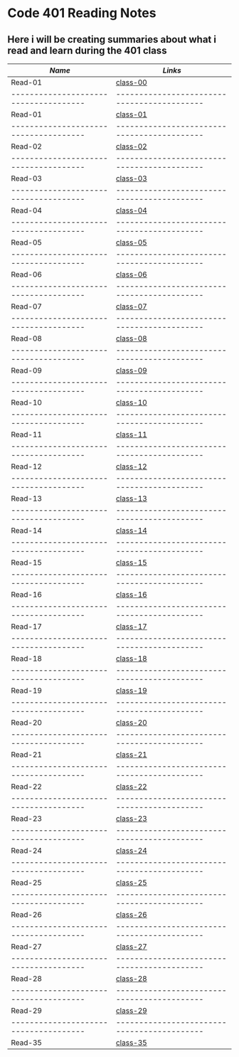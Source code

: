 # Code 401 Reading Notes

## Here i will be creating summaries about what i read and learn during the 401 class

***Name***                           | *Links*
-------------------------------------|-------------------------------------------
Read-01                              | [class-00](https://obiorbitalstar.github.io/401-Reading-Notes/Class-00)
-------------------------------------|-------------------------------------------
Read-01                              | [class-01](https://obiorbitalstar.github.io/401-Reading-Notes/Class-01)
-------------------------------------|-------------------------------------------
Read-02                              | [class-02](https://obiorbitalstar.github.io/401-Reading-Notes/Class-02)
-------------------------------------|-------------------------------------------
Read-03                              | [class-03]()
-------------------------------------|-------------------------------------------
Read-04                              | [class-04]()
-------------------------------------|-------------------------------------------
Read-05                              | [class-05]()
-------------------------------------|-------------------------------------------
Read-06                              | [class-06]()
-------------------------------------|-------------------------------------------
Read-07                              | [class-07]()
-------------------------------------|-------------------------------------------
Read-08                              | [class-08]()
-------------------------------------|-------------------------------------------
Read-09                              | [class-09]()
-------------------------------------|-------------------------------------------
Read-10                              | [class-10]()
-------------------------------------|-------------------------------------------
Read-11                              | [class-11]()
-------------------------------------|-------------------------------------------
Read-12                              | [class-12]() 
-------------------------------------|-------------------------------------------
Read-13                              | [class-13]()
-------------------------------------|-------------------------------------------
Read-14                              | [class-14]()
-------------------------------------|-------------------------------------------
Read-15                              | [class-15]()
-------------------------------------|-------------------------------------------
Read-16                              | [class-16]()
-------------------------------------|-------------------------------------------
Read-17                              | [class-17]()
-------------------------------------|-------------------------------------------
Read-18                              | [class-18]()
-------------------------------------|-------------------------------------------
Read-19                              | [class-19]()
-------------------------------------|-------------------------------------------
Read-20                              | [class-20]()
-------------------------------------|-------------------------------------------
Read-21                              | [class-21]()
-------------------------------------|-------------------------------------------
Read-22                              | [class-22]()
-------------------------------------|-------------------------------------------
Read-23                              | [class-23]()
-------------------------------------|-------------------------------------------
Read-24                              | [class-24]()
-------------------------------------|-------------------------------------------
Read-25                              | [class-25]()
-------------------------------------|-------------------------------------------
Read-26                              | [class-26]()
-------------------------------------|-------------------------------------------
Read-27                              | [class-27]()
-------------------------------------|-------------------------------------------
Read-28                              | [class-28]()
-------------------------------------|-------------------------------------------
Read-29                              | [class-29]()
-------------------------------------|-------------------------------------------
Read-35                              | [class-35]()